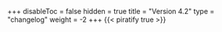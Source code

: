 +++
disableToc = false
hidden = true
title = "Version 4.2"
type = "changelog"
weight = -2
+++
{{< piratify true >}}
